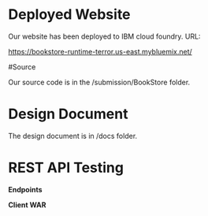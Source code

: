 # Deployed Website 

Our website has been deployed to IBM cloud foundry. URL:

https://bookstore-runtime-terror.us-east.mybluemix.net/

#Source

Our source code is in the /submission/BookStore folder.

# Design Document

The design document is in /docs folder. 

# REST API Testing

**Endpoints**

**Client WAR**

